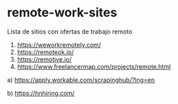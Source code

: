 # remote-work-sites
Lista de sitios con ofertas de trabajo remoto

1) https://weworkremotely.com/
2) https://remoteok.io/
3) https://remotive.io/
4) https://www.freelancermap.com/projects/remote.html


a) https://apply.workable.com/scrapinghub/?lng=en

b) https://hnhiring.com/
